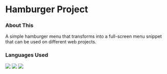 # Hamburger Project


### About This
A simple hamburger menu that transforms into a full-screen menu snippet that can be used on different web projects.

### Languages Used

<a href="https://img.shields.io/badge/CSS-67.4%25-brightgreen"><img src="https://img.shields.io/badge/CSS-67.4%25-brightgreen" /></a>
<a href="https://img.shields.io/badge/HTML-29.2%25-red"><img src="https://img.shields.io/badge/HTML-29.2%25-red" /></a>
<a href="https://img.shields.io/badge/JS-3.4%25-blue"><img src="https://img.shields.io/badge/JS-3.4%25-blue" /></a>
